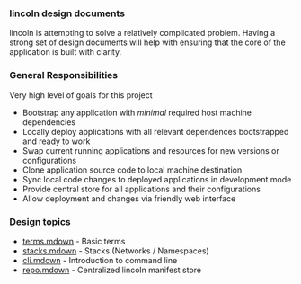 ### lincoln design documents

lincoln is attempting to solve a relatively complicated problem. Having a strong
set of design documents will help with ensuring that the core of the application
is built with clarity.

### General Responsibilities

Very high level of goals for this project

- Bootstrap any application with _minimal_ required host machine dependencies
- Locally deploy applications with all relevant dependences bootstrapped and
  ready to work
- Swap current running applications and resources for new versions or
  configurations
- Clone application source code to local machine destination
- Sync local code changes to deployed applications in development mode
- Provide central store for all applications and their configurations
- Allow deployment and changes via friendly web interface

### Design topics

- [terms.mdown](./terms.mdown) - Basic terms
- [stacks.mdown](./stacks.mdown) - Stacks (Networks / Namespaces)
- [cli.mdown](./cli.mdown) - Introduction to command line
- [repo.mdown](./repo.mdown) - Centralized lincoln manifest store
